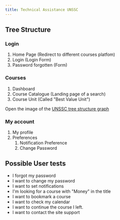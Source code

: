 ```yaml
---
title: Technical Assistance UNSSC
---
```


## Tree Structure

### Login

 1. Home Page (Redirect to different courses platfom)
 2. Login (Login Form)
 3. Password forgotten (Form)

### Courses

 1. Dashboard
 2. Course Catalogue (Landing page of a search)
 3. Course Unit (Called "Best Value Unit")

Open the image of the [UNSSC tree structure graph](UNSSC.png)

### My account

 1. My profile
 2. Preferences
    1. Notification Preference
    2. Change Password

## Possible User tests

- I forgot my password
- I want to change my password
- I want to set notifications
- I'm looking for a course with "Money" in the title
- I want to bookmark a course
- I want to check my calendar
- I want to continue the course I left.
- I want to contact the site support
